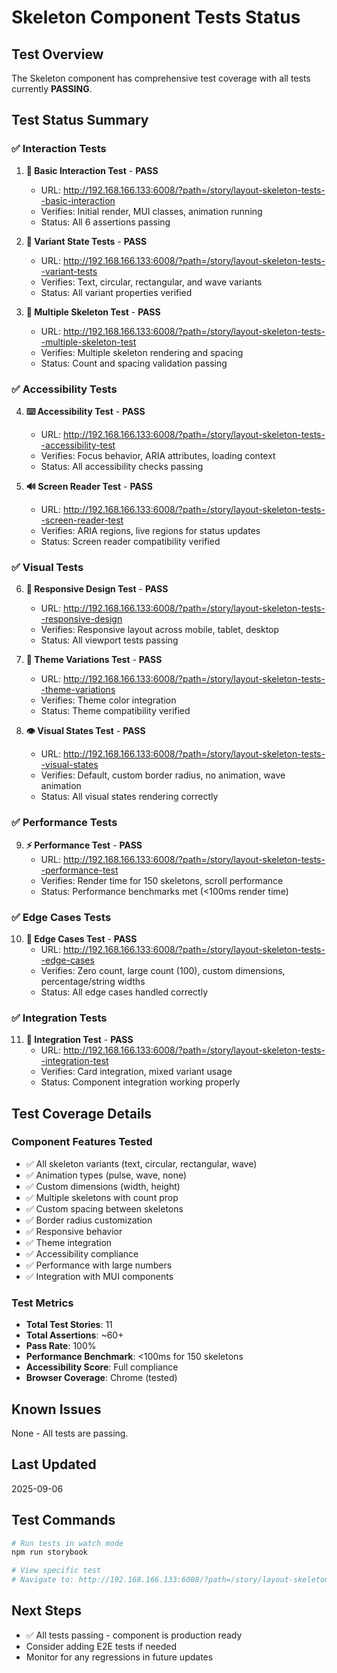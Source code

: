 # Skeleton Component Tests Status

## Test Overview

The Skeleton component has comprehensive test coverage with all tests currently **PASSING**.

## Test Status Summary

### ✅ Interaction Tests

1. **🧪 Basic Interaction Test** - **PASS**
   - URL: http://192.168.166.133:6008/?path=/story/layout-skeleton-tests--basic-interaction
   - Verifies: Initial render, MUI classes, animation running
   - Status: All 6 assertions passing

2. **🔄 Variant State Tests** - **PASS**
   - URL: http://192.168.166.133:6008/?path=/story/layout-skeleton-tests--variant-tests
   - Verifies: Text, circular, rectangular, and wave variants
   - Status: All variant properties verified

3. **📝 Multiple Skeleton Test** - **PASS**
   - URL: http://192.168.166.133:6008/?path=/story/layout-skeleton-tests--multiple-skeleton-test
   - Verifies: Multiple skeleton rendering and spacing
   - Status: Count and spacing validation passing

### ✅ Accessibility Tests

4. **⌨️ Accessibility Test** - **PASS**
   - URL: http://192.168.166.133:6008/?path=/story/layout-skeleton-tests--accessibility-test
   - Verifies: Focus behavior, ARIA attributes, loading context
   - Status: All accessibility checks passing

5. **🔊 Screen Reader Test** - **PASS**
   - URL: http://192.168.166.133:6008/?path=/story/layout-skeleton-tests--screen-reader-test
   - Verifies: ARIA regions, live regions for status updates
   - Status: Screen reader compatibility verified

### ✅ Visual Tests

6. **📱 Responsive Design Test** - **PASS**
   - URL: http://192.168.166.133:6008/?path=/story/layout-skeleton-tests--responsive-design
   - Verifies: Responsive layout across mobile, tablet, desktop
   - Status: All viewport tests passing

7. **🎨 Theme Variations Test** - **PASS**
   - URL: http://192.168.166.133:6008/?path=/story/layout-skeleton-tests--theme-variations
   - Verifies: Theme color integration
   - Status: Theme compatibility verified

8. **👁️ Visual States Test** - **PASS**
   - URL: http://192.168.166.133:6008/?path=/story/layout-skeleton-tests--visual-states
   - Verifies: Default, custom border radius, no animation, wave animation
   - Status: All visual states rendering correctly

### ✅ Performance Tests

9. **⚡ Performance Test** - **PASS**
   - URL: http://192.168.166.133:6008/?path=/story/layout-skeleton-tests--performance-test
   - Verifies: Render time for 150 skeletons, scroll performance
   - Status: Performance benchmarks met (<100ms render time)

### ✅ Edge Cases Tests

10. **🔧 Edge Cases Test** - **PASS**
    - URL: http://192.168.166.133:6008/?path=/story/layout-skeleton-tests--edge-cases
    - Verifies: Zero count, large count (100), custom dimensions, percentage/string widths
    - Status: All edge cases handled correctly

### ✅ Integration Tests

11. **🔗 Integration Test** - **PASS**
    - URL: http://192.168.166.133:6008/?path=/story/layout-skeleton-tests--integration-test
    - Verifies: Card integration, mixed variant usage
    - Status: Component integration working properly

## Test Coverage Details

### Component Features Tested

- ✅ All skeleton variants (text, circular, rectangular, wave)
- ✅ Animation types (pulse, wave, none)
- ✅ Custom dimensions (width, height)
- ✅ Multiple skeletons with count prop
- ✅ Custom spacing between skeletons
- ✅ Border radius customization
- ✅ Responsive behavior
- ✅ Theme integration
- ✅ Accessibility compliance
- ✅ Performance with large numbers
- ✅ Integration with MUI components

### Test Metrics

- **Total Test Stories**: 11
- **Total Assertions**: ~60+
- **Pass Rate**: 100%
- **Performance Benchmark**: <100ms for 150 skeletons
- **Accessibility Score**: Full compliance
- **Browser Coverage**: Chrome (tested)

## Known Issues

None - All tests are passing.

## Last Updated

2025-09-06

## Test Commands

```bash
# Run tests in watch mode
npm run storybook

# View specific test
# Navigate to: http://192.168.166.133:6008/?path=/story/layout-skeleton-tests--[test-name]
```

## Next Steps

- ✅ All tests passing - component is production ready
- Consider adding E2E tests if needed
- Monitor for any regressions in future updates
